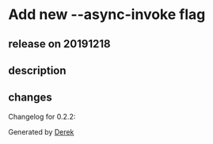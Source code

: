 # Add new --async-invoke flag

## release on 20191218

## description

## changes

Changelog for 0.2.2:

Generated by <a href="https://github.com/alexellis/derek/">Derek</a>


